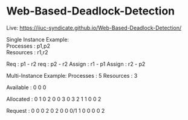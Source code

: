 # Web-Based-Deadlock-Detection

Live: https://iiuc-syndicate.github.io/Web-Based-Deadlock-Detection/

Single Instance Example:<br>
Processes : p1,p2<br>
Resources : r1,r2<br>

Req : p1 - r2
req : p2 - r2
Assign : r1 - p1
Assign : r2 - p2

Multi-Instance Example:
Processes : 5
Resources : 3

Available : 0 0 0

Allocated : 
0 1 0
2 0 0
3 0 3
2 1 1
0 0 2

Request :
0 0 0
2 0 2
0 0 0/1
1 0 0
0 0 2
